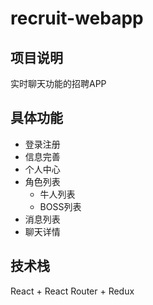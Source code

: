 # recruit-webapp

## 项目说明
实时聊天功能的招聘APP

## 具体功能
- 登录注册
- 信息完善
- 个人中心
- 角色列表
  - 牛人列表
  - BOSS列表
- 消息列表
- 聊天详情

## 技术栈
React + React Router + Redux